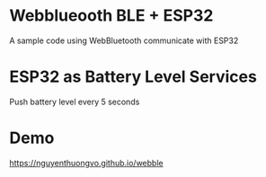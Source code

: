 # Webblueooth BLE + ESP32
A sample code using WebBluetooth communicate with ESP32

# ESP32 as Battery Level Services
Push battery level every 5 seconds

# Demo
https://nguyenthuongvo.github.io/webble
